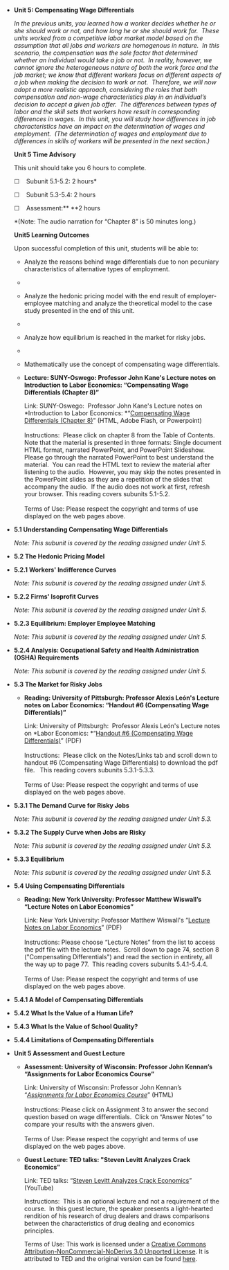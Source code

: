 -   **Unit 5: Compensating Wage Differentials**  

    *In the previous units, you learned how a worker decides whether he
    or she should work or not, and how long he or she should work for.
     These units worked from a competitive labor market model based on
    the assumption that all jobs and workers are homogenous in nature.
     In this scenario, the compensation was the sole factor that
    determined whether an individual would take a job or not.  In
    reality, however, we cannot ignore the heterogeneous nature of both
    the work force and the job market; we know that different workers
    focus on different aspects of a job when making the decision to work
    or not.  Therefore, we will now adopt a more realistic approach,
    considering the roles that both compensation and non-wage
    characteristics play in an individual’s decision to accept a given
    job offer.  The differences between types of labor and the skill
    sets that workers have result in corresponding differences in
    wages.  In this unit, you will study how differences in job
    characteristics have an impact on the determination of wages and
    employment.  (The determination of wages and employment due to
    differences in skills of workers will be presented in the next
    section.)*

    **Unit 5 Time Advisory**  

    This unit should take you 6 hours to complete.

    ☐    Subunit 5.1-5.2: 2 hours\*   
       
     ☐    Subunit 5.3-5.4: 2 hours  
       
     ☐    Assessment:** **2 hours  
       
     \*(Note: The audio narration for “Chapter 8” is 50 minutes long.)

    **Unit5 Learning Outcomes**  

    Upon successful completion of this unit, students will be able to:

    -   Analyze the reasons behind wage differentials due to non
        pecuniary characteristics of alternative types of employment.
    -     
    -   Analyze the hedonic pricing model with the end result of
        employer-employee matching and analyze the theoretical model to
        the case study presented in the end of this unit.
    -     
    -   Analyze how equilibrium is reached in the market for risky jobs.
    -     
    -   Mathematically use the concept of compensating wage
        differentials.

    -   **Lecture: SUNY-Oswego: Professor John Kane's Lecture notes on
        Introduction to Labor Economics: “Compensating Wage
        Differentials (Chapter 8)”**

        Link: SUNY-Oswego:  Professor John Kane's Lecture notes on
        *Introduction to Labor Economics: *“[Compensating Wage
        Differentials (Chapter
        8)](http://www.oswego.edu/~kane/eco350.htm)” (HTML, Adobe Flash,
        or Powerpoint)  
            
         Instructions:  Please click on chapter 8 from the Table of
        Contents.  Note that the material is presented in three formats:
        Single document HTML format, narrated PowerPoint, and PowerPoint
        Slideshow.  Please go through the narrated PowerPoint to best
        understand the material.  You can read the HTML text to review
        the material after listening to the audio.  However, you may
        skip the notes presented in the PowerPoint slides as they are a
        repetition of the slides that accompany the audio.  If the audio
        does not work at first, refresh your browser. This reading
        covers subunits 5.1-5.2.  
            
         Terms of Use: Please respect the copyright and terms of use
        displayed on the web pages above.

-   **5.1 Understanding Compensating Wage Differentials**  

    *Note: This subunit is covered by the reading assigned under Unit
    5.*

-   **5.2 The Hedonic Pricing Model**  
-   **5.2.1 Workers' Indifference Curves**  

    *Note: This subunit is covered by the reading assigned under Unit
    5.*

-   **5.2.2 Firms' Isoprofit Curves**  

    *Note: This subunit is covered by the reading assigned under Unit
    5.*

-   **5.2.3 Equilibrium: Employer Employee Matching**  

    *Note: This subunit is covered by the reading assigned under Unit
    5.*

-   **5.2.4 Analysis: Occupational Safety and Health Administration
    (OSHA) Requirements**  

    *Note: This subunit is covered by the reading assigned under Unit
    5.*

-   **5.3 The Market for Risky Jobs**  
    -   **Reading: University of Pittsburgh: Professor Alexis León's
        Lecture notes on Labor Economics: “Handout \#6 (Compensating
        Wage Differentials)”**

        Link: University of Pittsburgh:  Professor Alexis León's Lecture
        notes on *Labor Economics: *“[Handout \#6 (Compensating Wage
        Differentials)](http://www.econ.pitt.edu/courses/coursepage.php?cid=152)”
        (PDF)  
            
         Instructions:  Please click on the Notes/Links tab and scroll
        down to handout \#6 (Compensating Wage Differentials) to
        download the pdf file.   This reading covers subunits
        5.3.1-5.3.3.  
            
         Terms of Use: Please respect the copyright and terms of use
        displayed on the web pages above.

-   **5.3.1 The Demand Curve for Risky Jobs**  

    *Note: This subunit is covered by the reading assigned under Unit
    5.3.*

-   **5.3.2 The Supply Curve when Jobs are Risky**  

    *Note: This subunit is covered by the reading assigned under Unit
    5.3.*

-   **5.3.3 Equilibrium**  

    *Note: This subunit is covered by the reading assigned under Unit
    5.3.*

-   **5.4 Using Compensating Differentials**  
    -   **Reading: New York University: Professor Matthew Wiswall’s
        “Lecture Notes on Labor Economics”**

        Link: New York University: Professor Matthew Wiswall's “[Lecture
        Notes on Labor
        Economics](https://sites.google.com/site/mattwiswall/teaching)”
        (PDF)  
            
         Instructions: Please choose “Lecture Notes” from the list to
        access the pdf file with the lecture notes.  Scroll down to page
        74, section 8 ("Compensating Differentials") and read the
        section in entirety, all the way up to page 77.  This reading
        covers subunits 5.4.1-5.4.4.  
            
         Terms of Use: Please respect the copyright and terms of use
        displayed on the web pages above.

-   **5.4.1 A Model of Compensating Differentials**  
-   **5.4.2 What Is the Value of a Human Life?**  
-   **5.4.3 What Is the Value of School Quality?**  
-   **5.4.4 Limitations of Compensating Differentials**  
-   **Unit 5 Assessment and Guest Lecture**  
    -   **Assessment: University of Wisconsin: Professor John Kennan’s
        “Assignments for Labor Economics Course”**

        Link: University of Wisconsin: Professor John Kennan’s
        “[*Assignments for Labor Economics
        Course*](http://www.ssc.wisc.edu/~jkennan/teaching/a450_.htm)”
        (HTML)  
            
         Instructions: Please click on Assignment 3 to answer the second
        question based on wage differentials.  Click on “Answer Notes”
        to compare your results with the answers given.  
            
         Terms of Use: Please respect the copyright and terms of use
        displayed on the web pages above.

    -   **Guest Lecture: TED talks: "Steven Levitt Analyzes Crack
        Economics"**

        Link: TED talks: “[Steven Levitt Analyzes Crack
        Economics](http://www.youtube.com/watch?v=8ziW9f7tYHE)”
        (YouTube)  
           
         Instructions:  This is an optional lecture and not a
        requirement of the course.  In this guest lecture, the speaker
        presents a light-hearted rendition of his research of drug
        dealers and draws comparisons between the characteristics of
        drug dealing and economics principles.  
           
         Terms of Use: This work is licensed under a [Creative Commons
        Attribution-NonCommercial-NoDerivs 3.0 Unported
        License](http://creativecommons.org/licenses/by-nc-nd/3.0/). It
        is attributed to TED and the original version can be
        found [here](http://www.ted.com/talks/lang/eng/steven_levitt_analyzes_crack_economics.html).
